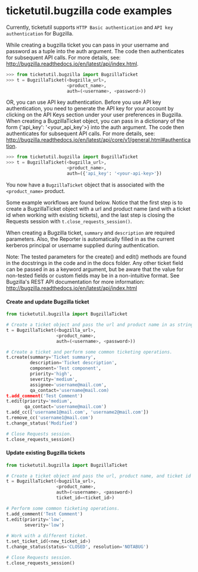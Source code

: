 # ticketutil.bugzilla code examples

Currently, ticketutil supports `HTTP Basic authentication` and `API key authentication` for Bugzilla. 

While creating a bugzilla ticket you can pass in your username
and password as a tuple into the auth argument. The code then authenticates for subsequent API calls. 
For more details, see: 
http://bugzilla.readthedocs.io/en/latest/api/index.html.

```python
>>> from ticketutil.bugzilla import BugzillaTicket
>>> t = BugzillaTicket(<bugzilla_url>, 
                       <product_name>, 
                       auth=(<username>, <password>))
```

OR, you can use API key authentication.  Before you use API key authentication, you need to generate the API key for your account by clicking on the API Keys section under your user preferences in Bugzilla. 
When creating a BugzillaTicket object, you can pass in a dictionary of the form {'api_key': '<your_api_key'>} into the auth argument. The code then authenticates for subsequent API calls.
For more details, see:
http://bugzilla.readthedocs.io/en/latest/api/core/v1/general.html#authentication.

```python
>>> from ticketutil.bugzilla import BugzillaTicket
>>> t = BugzillaTicket(<bugzilla_url>, 
                       <product_name>, 
                       auth=({'api_key': '<your-api-key>'})
```

You now have a `BugzillaTicket` object that is associated with the 
`<product_name>` product.

Some example workflows are found below. Notice that the first step is to
create a BugzillaTicket object with a url and product name (and with a 
ticket id when working with existing tickets), and the last step is 
closing the Requests session with `t.close_requests_session()`.

When creating a Bugzilla ticket, `summary` and `description` are required
parameters. Also, the Reporter is automatically filled in as the current
kerberos principal or username supplied during authentication.

Note: The tested parameters for the create() and edit() methods are
found in the docstrings in the code and in the docs folder. Any other 
ticket field can be passed in as a keyword argument, but be aware that
the value for non-tested fields or custom fields may be in a 
non-intuitive format. See Bugzilla's REST API documentation for more 
information: 
http://bugzilla.readthedocs.io/en/latest/api/index.html

#### Create and update Bugzilla ticket
```python
from ticketutil.bugzilla import BugzillaTicket

# Create a ticket object and pass the url and product name in as strings.
t = BugzillaTicket(<bugzilla_url>, 
                   <product_name>,
                   auth=(<username>, <password>))

# Create a ticket and perform some common ticketing operations.
t.create(summary='Ticket summary',
         description='Ticket description',
         component='Test component',
         priority='high',
         severity='medium',
         assignee='username@mail.com',
         qa_contact='username@mail.com)
t.add_comment('Test Comment')
t.edit(priority='medium',
       qa_contact='username@mail.com')
t.add_cc(['username1@mail.com', 'username2@mail.com'])
t.remove_cc('username1@mail.com')
t.change_status('Modified')

# Close Requests session.
t.close_requests_session()
```

#### Update existing Bugzilla tickets
```python
from ticketutil.bugzilla import BugzillaTicket

# Create a ticket object and pass the url, product name, and ticket id in as strings.
t = BugzillaTicket(<bugzilla_url>, 
                   <product_name>, 
                   auth=(<username>, <password>)
                   ticket_id=<ticket_id>)

# Perform some common ticketing operations.
t.add_comment('Test Comment')
t.edit(priority='low',
       severity='low')
       
# Work with a different ticket.
t.set_ticket_id(<new_ticket_id>)
t.change_status(status='CLOSED', resolution='NOTABUG')

# Close Requests session.
t.close_requests_session()
```
